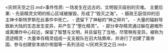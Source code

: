 <灰烬天空之日.md>事件性质: 一场发生在远古的、文明毁灭级别的灾难。
  主要后果:
    - 先驱精灵文明的核心区域被摧毁，形成了“毁灭之海”。
    - 摄政王庭信仰的旧主神卡斯特罗斯在此事件中死亡。
    - 遗留下了神秘的“神之碎片”。
    - 大量的辐射导致新大陆的生态发生变异，并产生了“堕化精灵”。
    - 部分幸存精灵通过躲在避难所或离爆炸中心较远，保留了智慧与文明，并且留在了当地，尽管稍有变异。被称为遗迹精灵
    - 大量幸存精灵组成一支支舰队在旧大陆靠岸，并进行了创建了凰帝国、参与创建安本纳尔帝国等一系列活动
    </灰烬天空之日.md>